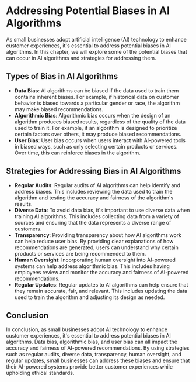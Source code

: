 Addressing Potential Biases in AI Algorithms
=================================================================================================================================================

As small businesses adopt artificial intelligence (AI) technology to enhance customer experiences, it's essential to address potential biases in AI algorithms. In this chapter, we will explore some of the potential biases that can occur in AI algorithms and strategies for addressing them.

Types of Bias in AI Algorithms
------------------------------

* **Data Bias**: AI algorithms can be biased if the data used to train them contains inherent biases. For example, if historical data on customer behavior is biased towards a particular gender or race, the algorithm may make biased recommendations.
* **Algorithmic Bias**: Algorithmic bias occurs when the design of an algorithm produces biased results, regardless of the quality of the data used to train it. For example, if an algorithm is designed to prioritize certain factors over others, it may produce biased recommendations.
* **User Bias**: User bias occurs when users interact with AI-powered tools in biased ways, such as only selecting certain products or services. Over time, this can reinforce biases in the algorithm.

Strategies for Addressing Bias in AI Algorithms
-----------------------------------------------

* **Regular Audits**: Regular audits of AI algorithms can help identify and address biases. This includes reviewing the data used to train the algorithm and testing the accuracy and fairness of the algorithm's results.
* **Diverse Data**: To avoid data bias, it's important to use diverse data when training AI algorithms. This includes collecting data from a variety of sources and ensuring that the data represents a diverse range of customers.
* **Transparency**: Providing transparency about how AI algorithms work can help reduce user bias. By providing clear explanations of how recommendations are generated, users can understand why certain products or services are being recommended to them.
* **Human Oversight**: Incorporating human oversight into AI-powered systems can help address algorithmic bias. This includes having employees review and monitor the accuracy and fairness of AI-powered recommendations.
* **Regular Updates**: Regular updates to AI algorithms can help ensure that they remain accurate, fair, and relevant. This includes updating the data used to train the algorithm and adjusting its design as needed.

Conclusion
----------

In conclusion, as small businesses adopt AI technology to enhance customer experiences, it's essential to address potential biases in AI algorithms. Data bias, algorithmic bias, and user bias can all impact the accuracy and fairness of AI-powered recommendations. By using strategies such as regular audits, diverse data, transparency, human oversight, and regular updates, small businesses can address these biases and ensure that their AI-powered systems provide better customer experiences while upholding ethical standards.
